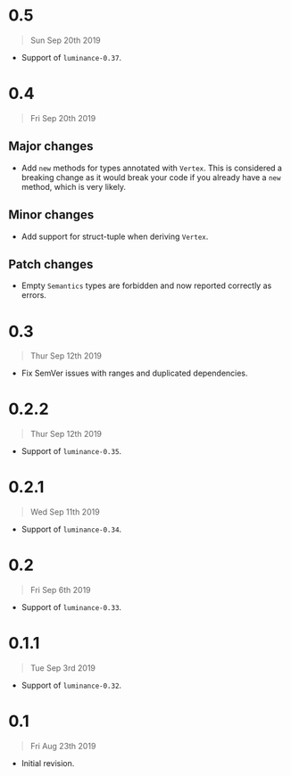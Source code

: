 # 0.5

> Sun Sep 20th 2019

- Support of `luminance-0.37`.

# 0.4

> Fri Sep 20th 2019

## Major changes

- Add `new` methods for types annotated with `Vertex`. This is considered a breaking change as
  it would break your code if you already have a `new` method, which is very likely.

## Minor changes

- Add support for struct-tuple when deriving `Vertex`.

## Patch changes

- Empty `Semantics` types are forbidden and now reported correctly as errors.

# 0.3

> Thur Sep 12th 2019

- Fix SemVer issues with ranges and duplicated dependencies.

# 0.2.2

> Thur Sep 12th 2019

- Support of `luminance-0.35`.

# 0.2.1

> Wed Sep 11th 2019

- Support of `luminance-0.34`.

# 0.2

> Fri Sep 6th 2019

- Support of `luminance-0.33`.

# 0.1.1

> Tue Sep 3rd 2019

- Support of `luminance-0.32`.

# 0.1

> Fri Aug 23th 2019

- Initial revision.
